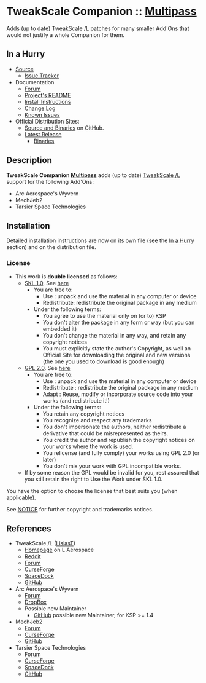 # TweakScale Companion :: [Multipass](https://youtu.be/NVPLqbWXdDA)

Adds (up to date) TweakScale /L patches for many smaller Add'Ons that would not justify a whole Companion for them.


## In a Hurry

* [Source](https://github.com/net-lisias-ksp/TweakScaleCompanion_Multipass)
	+ [Issue Tracker](https://github.com/net-lisias-ksp/TweakScaleCompanion_Multipass/issues)
* Documentation
	+ [Forum](https://forum.kerbalspaceprogram.com/index.php?/topic/192216-tweakscale-companion-program/)
	+ [Project's README](https://github.com/net-lisias-ksp/TweakScaleCompanion_Multipass/blob/master/README.md)
	+ [Install Instructions](https://github.com/net-lisias-ksp/TweakScaleCompanion_Multipass/blob/master/INSTALL.md)
	+ [Change Log](./CHANGE_LOG.md)
	+ [Known Issues](./KNOWN_ISSUES.md)
* Official Distribution Sites:
	+ [Source and Binaries](https://github.com/net-lisias-ksp/TweakScaleCompanion_Multipass) on GitHub.
	+ [Latest Release](https://github.com/net-lisias-ksp/TweakScaleCompanion_Multipass/releases)
		- [Binaries](https://github.com/net-lisias-ksp/TweakScaleCompanion_Multipass/Archive)


## Description

**TweakScale Companion [Multipass](https://youtu.be/NVPLqbWXdDA)** adds (up to date) [TweakScale /L](https://forum.kerbalspaceprogram.com/index.php?/topic/179030-ksp-141-tweakscale-under-lisias-management-24310-2019-1030/) support for the following Add'Ons:

* Arc Aerospace's Wyvern
* MechJeb2
* Tarsier Space Technologies


## Installation

Detailed installation instructions are now on its own file (see the [In a Hurry](#in-a-hurry) section) and on the distribution file.

### License

* This work is **double licensed** as follows:
	+ [SKL 1.0](https://ksp.lisias.net/SKL-1_0.txt). See [here](./LICENSE.SKL-1_0)
		+ You are free to:
			- Use : unpack and use the material in any computer or device
			- Redistribute: redistribute the original package in any medium
		+ Under the following terms:
			- You agree to use the material only on (or to) KSP
			- You don't alter the package in any form or way (but you can embedded it)
			- You don't change the material in any way, and retain any copyright notices
			- You must explicitly state the author's Copyright, as well an Official Site for downloading the original and new versions (the one you used to download is good enough) 
	+ [GPL 2.0](https://www.gnu.org/licenses/gpl-2.0.txt). See [here](./LICENSE.GPL-2_0)
		+ You are free to:
			- Use : unpack and use the material in any computer or device
			- Redistribute : redistribute the original package in any medium
			- Adapt : Reuse, modify or incorporate source code into your works (and redistribute it!) 
		+ Under the following terms:
			- You retain any copyright notices
			- You recognize and respect any trademarks
			- You don't impersonate the authors, neither redistribute a derivative that could be misrepresented as theirs.
			- You credit the author and republish the copyright notices on your works where the work is used.
			- You relicense (and fully comply) your works using GPL 2.0 (or later)
			- You don't mix your work with GPL incompatible works.
	+ If by some reason the GPL would be invalid for you, rest assured that you still retain the right to Use the Work under SKL 1.0.

You have the option to choose the license that best suits you (when applicable).

See [NOTICE](./NOTICE) for further copyright and trademarks notices.


## References

* TweakScale /L ([LisiasT](https://forum.kerbalspaceprogram.com/index.php?/profile/187168-lisias/))
	+ [Homepage](http://ksp.lisias.net/add-ons/TweakScale) on L Aerospace
	+ [Reddit](https://www.reddit.com/r/TweakScale/)
	+ [Forum](https://forum.kerbalspaceprogram.com/index.php?/topic/179030-*/)
	+ [CurseForge](https://kerbal.curseforge.com/projects/tweakscale)
	+ [SpaceDock](https://spacedock.info/mod/127/TweakScale)
	+ [GitHub](https://github.com/net-lisias-ksp/TweakScale)
* Arc Aerospace's Wyvern
	+ [Forum](https://forum.kerbalspaceprogram.com/index.php?/topic/165224-13-wyvern-an-advanced-5-kerbal-crew-capsule/&)
	+ [DropBox](https://drive.google.com/open?id=0B3KjWA5ZuxhrZmcydDhseE0xVzQ)
	+ Possible new Maintainer
		- [GitHub](https://github.com/StoneBlue/ArcAerospace-Wyvern/releases) possible new Maintainer, for KSP >= 1.4
* MechJeb2
	+ [Forum](https://forum.kerbalspaceprogram.com/index.php?/topic/154834-*)
	+ [CurseForge](https://www.curseforge.com/kerbal/ksp-mods/mechjeb)
	+ [GitHub](https://github.com/MuMech/MechJeb2)
* Tarsier Space Technologies
	+ [Forum](https://forum.kerbalspaceprogram.com/index.php?/topic/154853-*)
	+ [CurseForge](https://kerbal.curseforge.com/projects/tarsier-space-technology-continued)
	+ [SpaceDock](http://spacedock.info/mod/143/Tarsier%20Space%20Technology%20with%20Galaxies%20Continued...)
	+ [GitHub](https://github.com/JPLRepo/TarsierSpaceTechnology/releases)
